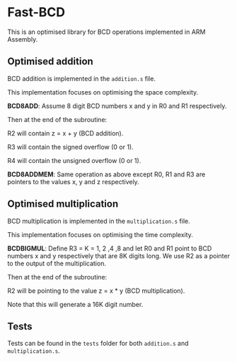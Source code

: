 # Fast-BCD

This is an optimised library for BCD operations implemented in ARM Assembly.

## Optimised addition

BCD addition is implemented in the ```addition.s``` file.

This implementation focuses on optimising the space complexity.

__BCD8ADD__: Assume 8 digit BCD numbers x and y in R0 and R1 respectively.

Then at the end of the subroutine:

R2 will contain z = x + y (BCD addition).

R3 will contain the signed overflow (0 or 1).

R4 will contain the unsigned overflow (0 or 1).

__BCD8ADDMEM__: Same operation as above except R0, R1 and R3 are pointers to the values x, y and z respectively.

## Optimised multiplication

BCD multiplication is implemented in the ```multiplication.s``` file.

This implementation focuses on optimising the time complexity.

__BCDBIGMUL__: Define R3 = K = 1, 2 ,4 ,8 and let R0 and R1 point to BCD numbers x and y respectively that are 8K digits long. We use R2 as a pointer to the output of the multiplication.

Then at the end of the subroutine:

R2 will be pointing to the value z = x * y (BCD multiplication).

Note that this will generate a 16K digit number.

## Tests

Tests can be found in the ```tests``` folder for both ```addition.s``` and ```multiplication.s```.
